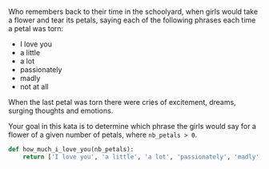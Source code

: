 Who remembers back to their time in the schoolyard, when girls would take a flower and tear its petals, saying each of the following phrases each time a petal was torn:

* I love you
* a little
* a lot
* passionately
* madly
* not at all

When the last petal was torn there were cries of excitement, dreams, surging thoughts and emotions.

Your goal in this kata is to determine which phrase the girls would say for a flower of a given number of petals, where ```nb_petals > 0```.
```py
def how_much_i_love_you(nb_petals):
    return ['I love you', 'a little', 'a lot', 'passionately', 'madly', 'not at all'][nb_petals % 6 - 1]
```
